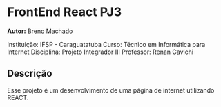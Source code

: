 # FrontEnd React PJ3

**Autor:** Breno Machado

Instituição: IFSP - Caraguatatuba
Curso: Técnico em Informática para Internet
Disciplina: Projeto Integrador III
Professor: Renan Cavichi

## Descrição

Esse projeto é um desenvolvimento de uma página de internet utilizando REACT.
